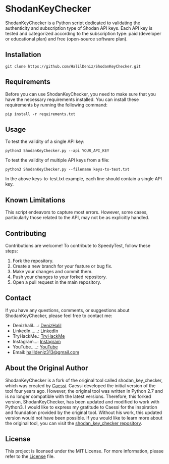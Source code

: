 # ShodanKeyChecker
ShodanKeyChecker is a Python script dedicated to validating the authenticity and subscription type of Shodan API keys. Each API key is tested and categorized according to the subscription type: paid (developer or educational plan) and free (open-source software plan).

## Installation
```
git clone https://github.com/HalilDeniz/ShodanKeyChecker.git
```
## Requirements

Before you can use ShodanKeyChecker, you need to make sure that you have the necessary requirements installed. You can install these requirements by running the following command:

```
pip install -r requirements.txt
```

## Usage
To test the validity of a single API key:

```
python3 ShodanKeyChecker.py --api YOUR_API_KEY
```

To test the validity of multiple API keys from a file:
```
python3 ShodanKeyChecker.py --filename keys-to-test.txt
```
In the above keys-to-test.txt example, each line should contain a single API key.

## Known Limitations
This script endeavors to capture most errors. However, some cases, particularly those related to the API, may not be as explicitly handled.

## Contributing
Contributions are welcome! To contribute to SpeedyTest, follow these steps:

1. Fork the repository.
2. Create a new branch for your feature or bug fix.
3. Make your changes and commit them.
4. Push your changes to your forked repository.
5. Open a pull request in the main repository.


## Contact

If you have any questions, comments, or suggestions about ShodanKeyChecker, please feel free to contact me:
- Denizhalil....: [DenizHalil](https://denizhalil.com)
- LinkedIn......: [LinkedIn](https://www.linkedin.com/in/halil-ibrahim-deniz/)
- TryHackMe.: [TryHackMe](https://tryhackme.com/p/halilovic)
- Instagram...: [Instagram](https://www.instagram.com/deniz.halil333/)
- YouTube.....: [YouTube](https://www.youtube.com/c/HalilDeniz)
- Email: halildeniz313@gmail.com

## About the Original Author
ShodanKeyChecker is a fork of the original tool called shodan_key_checker, which was created by [Caessi](https://github.com/Caessi). Caessi developed the initial version of the tool four years ago. However, the original tool was written in Python 2.7 and is no longer compatible with the latest versions. Therefore, this forked version, ShodanKeyChecker, has been updated and modified to work with Python3.
I would like to express my gratitude to Caessi  for the inspiration and foundation provided by the original tool. Without his work, this updated version would not have been possible.
If you would like to learn more about the original tool, you can visit the [shodan_key_checker repository](https://github.com/Caessi/shodan_key_checker).


## License
This project is licensed under the MIT License. For more information, please refer to the  [License](LICENSE) file.